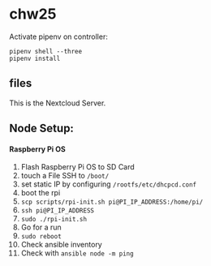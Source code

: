 # chw25
Activate pipenv on controller:
```
pipenv shell --three
pipenv install
```

## files
This is the Nextcloud Server.

## Node Setup:
#### Raspberry Pi OS
1. Flash Raspberry Pi OS to SD Card
2. touch a File SSH to `/boot/`
3. set static IP by configuring `/rootfs/etc/dhcpcd.conf`
4. boot the rpi
5. `scp scripts/rpi-init.sh pi@PI_IP_ADDRESS:/home/pi/`
6. `ssh pi@PI_IP_ADDRESS`
7. `sudo ./rpi-init.sh`
8. Go for a run
9. `sudo reboot`
10. Check ansible inventory
11. Check with `ansible node -m ping`
